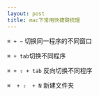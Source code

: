 ```yaml
---
layout: post
title: mac下常用快捷键梳理
---
```


`⌘ + ~` 切换同一程序的不同窗口

`⌘ + tab`切换不同程序

`⌘ + ⇧ + tab` 反向切换不同程序

`⌘  + ⇧  + N` 新建文件夹
